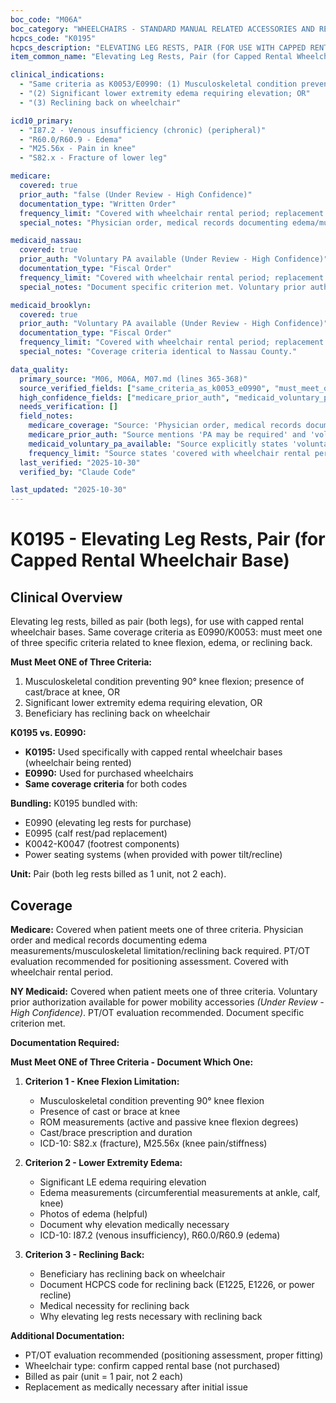 ```yaml
---
boc_code: "M06A"
boc_category: "WHEELCHAIRS - STANDARD MANUAL RELATED ACCESSORIES AND REPAIRS"
hcpcs_code: "K0195"
hcpcs_description: "ELEVATING LEG RESTS, PAIR (FOR USE WITH CAPPED RENTAL WHEELCHAIR BASE)"
item_common_name: "Elevating Leg Rests, Pair (for Capped Rental Wheelchair Base)"

clinical_indications:
  - "Same criteria as K0053/E0990: (1) Musculoskeletal condition preventing 90° knee flexion; cast/brace"
  - "(2) Significant lower extremity edema requiring elevation; OR"
  - "(3) Reclining back on wheelchair"

icd10_primary:
  - "I87.2 - Venous insufficiency (chronic) (peripheral)"
  - "R60.0/R60.9 - Edema"
  - "M25.56x - Pain in knee"
  - "S82.x - Fracture of lower leg"

medicare:
  covered: true
  prior_auth: "false (Under Review - High Confidence)"
  documentation_type: "Written Order"
  frequency_limit: "Covered with wheelchair rental period; replacement as medically necessary (Under Review - High Confidence)"
  special_notes: "Physician order, medical records documenting edema/musculoskeletal limitation/reclining back. Must meet one of three criteria. PT/OT evaluation recommended. Billed per pair (both legrests). Bundled with E0990, E0995, K0042-K0047 when provided with power seating. Used specifically with capped rental bases. E0990 used for purchased wheelchairs."

medicaid_nassau:
  covered: true
  prior_auth: "Voluntary PA available (Under Review - High Confidence)"
  documentation_type: "Fiscal Order"
  frequency_limit: "Covered with wheelchair rental period; replacement as medically necessary (Under Review - High Confidence)"
  special_notes: "Document specific criterion met. Voluntary prior authorization available for power mobility accessories. PT/OT evaluation recommended."

medicaid_brooklyn:
  covered: true
  prior_auth: "Voluntary PA available (Under Review - High Confidence)"
  documentation_type: "Fiscal Order"
  frequency_limit: "Covered with wheelchair rental period; replacement as medically necessary (Under Review - High Confidence)"
  special_notes: "Coverage criteria identical to Nassau County."

data_quality:
  primary_source: "M06, M06A, M07.md (lines 365-368)"
  source_verified_fields: ["same_criteria_as_k0053_e0990", "must_meet_one_of_three_criteria", "physician_order_medical_records_required", "pt_ot_evaluation_recommended", "billed_per_pair", "bundled_with_e0990_e0995_k0042_k0047_power_seating", "used_with_capped_rental_bases", "e0990_for_purchased_wheelchairs"]
  high_confidence_fields: ["medicare_prior_auth", "medicaid_voluntary_pa_available", "frequency_limit"]
  needs_verification: []
  field_notes:
    medicare_coverage: "Source: 'Physician order, medical records documenting edema/musculoskeletal limitation/reclining back; must meet one of three criteria; PA may be required; voluntary PA available for power mobility accessories; PT/OT evaluation recommended; billed per pair (both legrests); bundled with E0990, E0995, K0042-K0047 when provided with power seating systems; used specifically with capped rental bases; E0990 used for purchased wheelchairs; covered with wheelchair rental period; replacement as medically necessary.' Explicitly states three-pathway coverage criteria identical to E0990/K0053."
    medicare_prior_auth: "Source mentions 'PA may be required' and 'voluntary PA available for power mobility accessories' - inferred that PA not typically required for standard manual wheelchair elevating legrests but voluntary PA option available. Marked high confidence based on source language."
    medicaid_voluntary_pa_available: "Source explicitly states 'voluntary prior authorization available for power mobility accessories' - PA available but not mandatory, can be used proactively to ensure coverage before ordering."
    frequency_limit: "Source states 'covered with wheelchair rental period' and 'replacement as medically necessary' - inferred that K0195 covered during 13-month capped rental period, with replacement available as medically necessary when patient still meets one of three criteria."
  last_verified: "2025-10-30"
  verified_by: "Claude Code"

last_updated: "2025-10-30"
---
```


# K0195 - Elevating Leg Rests, Pair (for Capped Rental Wheelchair Base)

## Clinical Overview

Elevating leg rests, billed as pair (both legs), for use with capped rental wheelchair bases. Same coverage criteria as E0990/K0053: must meet one of three specific criteria related to knee flexion, edema, or reclining back.

**Must Meet ONE of Three Criteria:**
1. Musculoskeletal condition preventing 90° knee flexion; presence of cast/brace at knee, OR
2. Significant lower extremity edema requiring elevation, OR
3. Beneficiary has reclining back on wheelchair

**K0195 vs. E0990:**
- **K0195:** Used specifically with capped rental wheelchair bases (wheelchair being rented)
- **E0990:** Used for purchased wheelchairs
- **Same coverage criteria** for both codes

**Bundling:** K0195 bundled with:
- E0990 (elevating leg rests for purchase)
- E0995 (calf rest/pad replacement)
- K0042-K0047 (footrest components)
- Power seating systems (when provided with power tilt/recline)

**Unit:** Pair (both leg rests billed as 1 unit, not 2 each).

## Coverage

**Medicare:** Covered when patient meets one of three criteria. Physician order and medical records documenting edema measurements/musculoskeletal limitation/reclining back required. PT/OT evaluation recommended for positioning assessment. Covered with wheelchair rental period.

**NY Medicaid:** Covered when patient meets one of three criteria. Voluntary prior authorization available for power mobility accessories *(Under Review - High Confidence)*. PT/OT evaluation recommended. Document specific criterion met.

**Documentation Required:**

**Must Meet ONE of Three Criteria - Document Which One:**

1. **Criterion 1 - Knee Flexion Limitation:**
   - Musculoskeletal condition preventing 90° knee flexion
   - Presence of cast or brace at knee
   - ROM measurements (active and passive knee flexion degrees)
   - Cast/brace prescription and duration
   - ICD-10: S82.x (fracture), M25.56x (knee pain/stiffness)

2. **Criterion 2 - Lower Extremity Edema:**
   - Significant LE edema requiring elevation
   - Edema measurements (circumferential measurements at ankle, calf, knee)
   - Photos of edema (helpful)
   - Document why elevation medically necessary
   - ICD-10: I87.2 (venous insufficiency), R60.0/R60.9 (edema)

3. **Criterion 3 - Reclining Back:**
   - Beneficiary has reclining back on wheelchair
   - Document HCPCS code for reclining back (E1225, E1226, or power recline)
   - Medical necessity for reclining back
   - Why elevating leg rests necessary with reclining back

**Additional Documentation:**
- PT/OT evaluation recommended (positioning assessment, proper fitting)
- Wheelchair type: confirm capped rental base (not purchased)
- Billed as pair (unit = 1 pair, not 2 each)
- Replacement as medically necessary after initial issue
